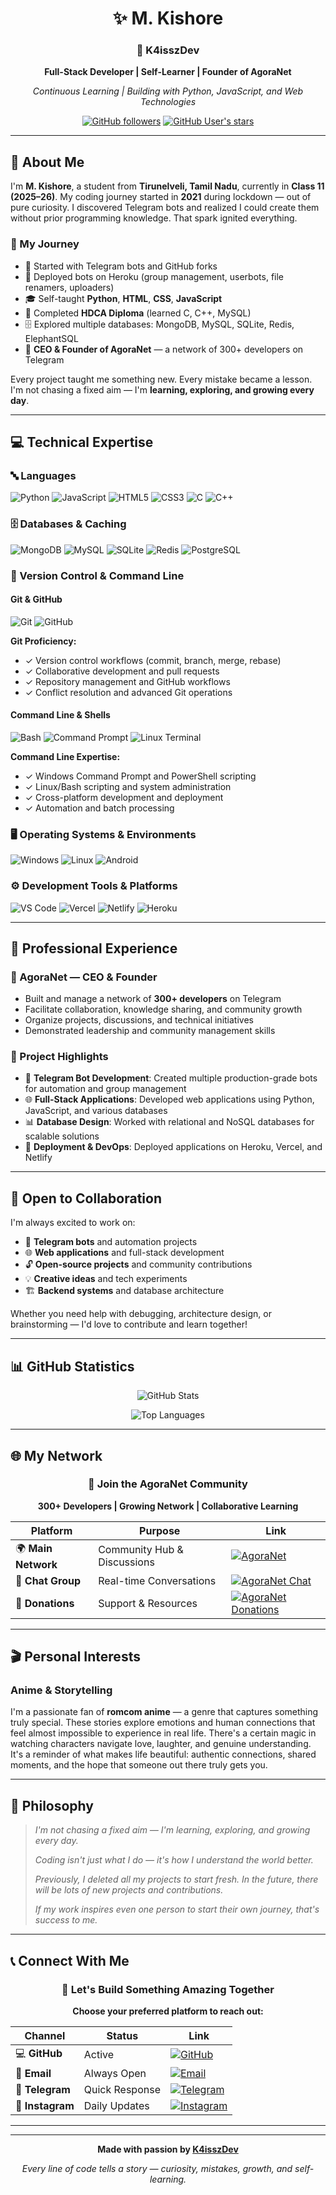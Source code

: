 <div align="center">

# ✨ M. Kishore
### 🚀 K4isszDev
**Full-Stack Developer | Self-Learner | Founder of AgoraNet**

*Continuous Learning | Building with Python, JavaScript, and Web Technologies*

[![GitHub followers](https://img.shields.io/github/followers/K4isszDev?style=flat-square&color=000000)](https://github.com/K4isszDev)
[![GitHub User's stars](https://img.shields.io/github/stars/K4isszDev?style=flat-square&color=000000)](https://github.com/K4isszDev)

---

</div>

## 👋 About Me

I'm **M. Kishore**, a student from **Tirunelveli, Tamil Nadu**, currently in **Class 11 (2025–26)**. My coding journey started in **2021** during lockdown — out of pure curiosity. I discovered Telegram bots and realized I could create them without prior programming knowledge. That spark ignited everything.

### 📖 My Journey

- 🤖 Started with Telegram bots and GitHub forks
- 🚀 Deployed bots on Heroku (group management, userbots, file renamers, uploaders)
- 🎓 Self-taught **Python**, **HTML**, **CSS**, **JavaScript**
- 📜 Completed **HDCA Diploma** (learned C, C++, MySQL)
- 🗄️ Explored multiple databases: MongoDB, MySQL, SQLite, Redis, ElephantSQL
- 👥 **CEO & Founder of AgoraNet** — a network of 300+ developers on Telegram

Every project taught me something new. Every mistake became a lesson. I'm not chasing a fixed aim — I'm **learning, exploring, and growing every day**.

---

## 💻 Technical Expertise

### 🔤 Languages
![Python](https://img.shields.io/badge/Python-3776AB?style=flat-square&logo=python&logoColor=white)
![JavaScript](https://img.shields.io/badge/JavaScript-F7DF1E?style=flat-square&logo=javascript&logoColor=black)
![HTML5](https://img.shields.io/badge/HTML5-E34C26?style=flat-square&logo=html5&logoColor=white)
![CSS3](https://img.shields.io/badge/CSS3-1572B6?style=flat-square&logo=css3&logoColor=white)
![C](https://img.shields.io/badge/C-A8B9CC?style=flat-square&logo=c&logoColor=white)
![C++](https://img.shields.io/badge/C++-00599C?style=flat-square&logo=cplusplus&logoColor=white)

### 🗄️ Databases & Caching
![MongoDB](https://img.shields.io/badge/MongoDB-13AA52?style=flat-square&logo=mongodb&logoColor=white)
![MySQL](https://img.shields.io/badge/MySQL-4479A1?style=flat-square&logo=mysql&logoColor=white)
![SQLite](https://img.shields.io/badge/SQLite-003B57?style=flat-square&logo=sqlite&logoColor=white)
![Redis](https://img.shields.io/badge/Redis-DC382D?style=flat-square&logo=redis&logoColor=white)
![PostgreSQL](https://img.shields.io/badge/PostgreSQL-336791?style=flat-square&logo=postgresql&logoColor=white)

### 🔧 Version Control & Command Line

#### Git & GitHub
![Git](https://img.shields.io/badge/Git-F05032?style=flat-square&logo=git&logoColor=white)
![GitHub](https://img.shields.io/badge/GitHub-181717?style=flat-square&logo=github&logoColor=white)

**Git Proficiency:**
- ✓ Version control workflows (commit, branch, merge, rebase)
- ✓ Collaborative development and pull requests
- ✓ Repository management and GitHub workflows
- ✓ Conflict resolution and advanced Git operations

#### Command Line & Shells
![Bash](https://img.shields.io/badge/Bash-4EAA25?style=flat-square&logo=gnubash&logoColor=white)
![Command Prompt](https://img.shields.io/badge/CMD-000000?style=flat-square&logo=windows-terminal&logoColor=white)
![Linux Terminal](https://img.shields.io/badge/Linux%20Terminal-FCC624?style=flat-square&logo=linux&logoColor=black)

**Command Line Expertise:**
- ✓ Windows Command Prompt and PowerShell scripting
- ✓ Linux/Bash scripting and system administration
- ✓ Cross-platform development and deployment
- ✓ Automation and batch processing

### 🖥️ Operating Systems & Environments
![Windows](https://img.shields.io/badge/Windows-0078D4?style=flat-square&logo=windows&logoColor=white)
![Linux](https://img.shields.io/badge/Linux-FCC624?style=flat-square&logo=linux&logoColor=black)
![Android](https://img.shields.io/badge/Android-3DDC84?style=flat-square&logo=android&logoColor=white)

### ⚙️ Development Tools & Platforms
![VS Code](https://img.shields.io/badge/VS%20Code-007ACC?style=flat-square&logo=visualstudiocode&logoColor=white)
![Vercel](https://img.shields.io/badge/Vercel-000000?style=flat-square&logo=vercel&logoColor=white)
![Netlify](https://img.shields.io/badge/Netlify-00C7B7?style=flat-square&logo=netlify&logoColor=white)
![Heroku](https://img.shields.io/badge/Heroku-430098?style=flat-square&logo=heroku&logoColor=white)

---

## 🏢 Professional Experience

### 👑 AgoraNet — CEO & Founder
- Built and manage a network of **300+ developers** on Telegram
- Facilitate collaboration, knowledge sharing, and community growth
- Organize projects, discussions, and technical initiatives
- Demonstrated leadership and community management skills

### 🎯 Project Highlights
- 🤖 **Telegram Bot Development**: Created multiple production-grade bots for automation and group management
- 🌐 **Full-Stack Applications**: Developed web applications using Python, JavaScript, and various databases
- 📊 **Database Design**: Worked with relational and NoSQL databases for scalable solutions
- 🚀 **Deployment & DevOps**: Deployed applications on Heroku, Vercel, and Netlify

---

## 🤝 Open to Collaboration

I'm always excited to work on:

- 🤖 **Telegram bots** and automation projects
- 🌐 **Web applications** and full-stack development
- 🔓 **Open-source projects** and community contributions
- 💡 **Creative ideas** and tech experiments
- 🏗️ **Backend systems** and database architecture

Whether you need help with debugging, architecture design, or brainstorming — I'd love to contribute and learn together!

---

## 📊 GitHub Statistics

<div align="center">

![GitHub Stats](https://github-readme-stats.vercel.app/api?username=K4isszDev&show_icons=true&theme=github_dark&hide_border=true)

![Top Languages](https://github-readme-stats.vercel.app/api/top-langs/?username=K4isszDev&layout=compact&theme=github_dark&hide_border=true)

</div>

---

## 🌐 My Network

<div align="center">

### 🚀 Join the AgoraNet Community

**300+ Developers | Growing Network | Collaborative Learning**

| Platform | Purpose | Link |
|----------|---------|------|
| 🌍 **Main Network** | Community Hub & Discussions | [![AgoraNet](https://img.shields.io/badge/→%20AgoraNet-Join%20Now-000000?style=for-the-badge&logo=telegram&logoColor=white)](https://t.me/AgoraNet) |
| 💬 **Chat Group** | Real-time Conversations | [![AgoraNet Chat](https://img.shields.io/badge/→%20Chat%20Group-Join%20Now-000000?style=for-the-badge&logo=telegram&logoColor=white)](https://t.me/AgoraNet_Chat) |
| 🎁 **Donations** | Support & Resources | [![AgoraNet Donations](https://img.shields.io/badge/→%20Donations-Support-000000?style=for-the-badge&logo=telegram&logoColor=white)](https://t.me/AgoraNet_Donations) |

</div>

---

## 🎬 Personal Interests

### Anime & Storytelling

I'm a passionate fan of **romcom anime** — a genre that captures something truly special. These stories explore emotions and human connections that feel almost impossible to experience in real life. There's a certain magic in watching characters navigate love, laughter, and genuine understanding. It's a reminder of what makes life beautiful: authentic connections, shared moments, and the hope that someone out there truly gets you.

---

## 🧠 Philosophy

> *I'm not chasing a fixed aim — I'm learning, exploring, and growing every day.*
>
> *Coding isn't just what I do — it's how I understand the world better.*
>
> *Previously, I deleted all my projects to start fresh. In the future, there will be lots of new projects and contributions.*
>
> *If my work inspires even one person to start their own journey, that's success to me.*

---

## 📞 Connect With Me

<div align="center">

### 🔗 Let's Build Something Amazing Together

**Choose your preferred platform to reach out:**

| Channel | Status | Link |
|---------|--------|------|
| 💻 **GitHub** | Active | [![GitHub](https://img.shields.io/badge/GitHub-View%20Profile-181717?style=for-the-badge&logo=github&logoColor=white)](https://github.com/K4isszDev) |
| 📧 **Email** | Always Open | [![Email](https://img.shields.io/badge/Email-Send%20Message-D14836?style=for-the-badge&logo=gmail&logoColor=white)](mailto:kishoredxd@gmail.com) |
| 📱 **Telegram** | Quick Response | [![Telegram](https://img.shields.io/badge/Telegram-Message%20Me-2CA5E0?style=for-the-badge&logo=telegram&logoColor=white)](https://t.me/KishoreDxD) |
| 📸 **Instagram** | Daily Updates | [![Instagram](https://img.shields.io/badge/Instagram-Follow-E4405F?style=for-the-badge&logo=instagram&logoColor=white)](https://instagram.com/K4issz.Luv) |

---
</div>

---

<div align="center">

**Made with passion by [K4isszDev](https://github.com/K4isszDev)**

*Every line of code tells a story — curiosity, mistakes, growth, and self-learning.*

</div>
